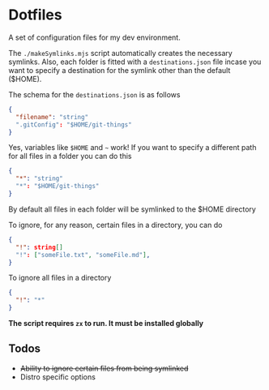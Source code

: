 # Dotfiles

A set of configuration files for my dev environment.

The `./makeSymlinks.mjs` script automatically creates the necessary symlinks. Also, each folder is fitted with a `destinations.json` file
incase you want to specify a destination for the symlink other than the default ($HOME).

The schema for the `destinations.json` is as follows

```json
{
  "filename": "string"
  ".gitConfig": "$HOME/git-things"
}
```

Yes, variables like `$HOME` and `~` work! If you want to specify a different path for all files in a folder you can do this

```json
{
  "*": "string"
  "*": "$HOME/git-things"
}
```

By default all files in each folder will be symlinked to the $HOME directory

To ignore, for any reason, certain files in a directory, you can do

```json
{
  "!": string[]
  "!": ["someFile.txt", "someFile.md"],
}
```

To ignore all files in a directory

```json
{
  "!": "*"
}
```

**The script requires `zx` to run. It must be installed globally**

## Todos

- ~~Ability to ignore certain files from being symlinked~~
- Distro specific options
